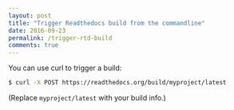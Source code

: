```yaml
---
layout: post
title: "Trigger Readthedocs build from the commandline"
date: 2016-09-23
permalink: /trigger-rtd-build
comments: true
---
```

You can use curl to trigger a build:

```sh
$ curl -X POST https://readthedocs.org/build/myproject/latest
```

(Replace `myproject/latest` with your build info.)
